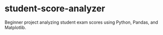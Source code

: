 # student-score-analyzer
Beginner project analyzing student exam scores using Python, Pandas, and Matplotlib.
